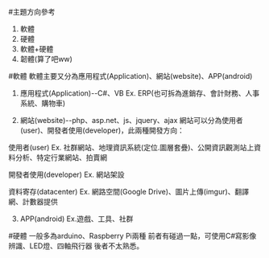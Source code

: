 #主題方向參考
1. 軟體
2. 硬體
3. 軟體+硬體
4. 韌體(算了吧ww)

#軟體
軟體主要又分為應用程式(Application)、網站(website)、APP(android)

1. 應用程式(Application)--C#、VB
  Ex. ERP(也可拆為進銷存、會計財務、人事系統、購物車)


2. 網站(website)--php、asp.net、js、jquery、ajax 
網站可以分為使用者(user)、開發者使用(developer)，此兩種開發方向：

  使用者(user)
  Ex. 社群網站、地理資訊系統(定位.圖層套疊)、公開資訊觀測站上資料分析、特定行業網站、拍賣網

  開發者使用(developer)
  Ex. 網站架設

  資料寄存(datacenter)
  Ex. 網路空間(Google Drive)、圖片上傳(imgur)、翻譯網、計數器提供
  
3. APP(android)
  Ex.遊戲、工具、社群
  
#硬體
一般多為arduino、Raspberry Pi兩種
  前者有碰過一點，可使用C#寫影像辨識、LED燈、四軸飛行器
  後者不太熟悉。
